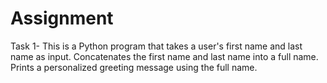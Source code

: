 # Assignment
Task 1- This is a Python program that takes a user's first name and last name as input. Concatenates the first name and last name into a full name.  Prints a personalized greeting message using the full name.
